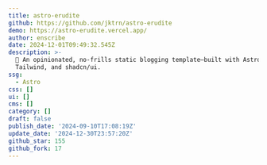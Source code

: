 ```yaml
---
title: astro-erudite
github: https://github.com/jktrn/astro-erudite
demo: https://astro-erudite.vercel.app/
author: enscribe
date: 2024-12-01T09:49:32.545Z
description: >-
  📝 An opinionated, no-frills static blogging template—built with Astro,
  Tailwind, and shadcn/ui.
ssg:
  - Astro
css: []
ui: []
cms: []
category: []
draft: false
publish_date: '2024-09-10T17:08:19Z'
update_date: '2024-12-30T23:57:20Z'
github_star: 155
github_fork: 17
---
```

